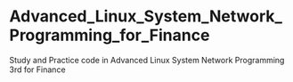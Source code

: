 # Advanced_Linux_System_Network_Programming_for_Finance
 Study and Practice code in Advanced Linux System Network Programming 3rd for Finance
